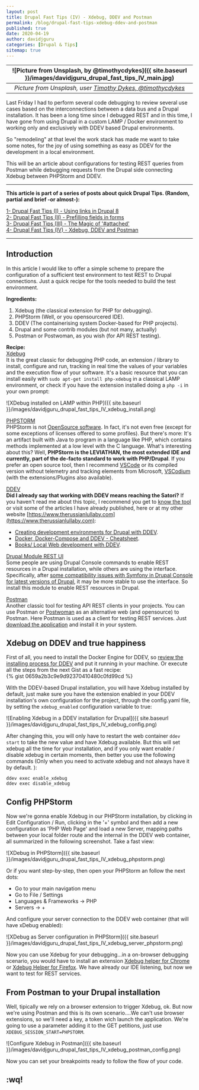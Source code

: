 ```yaml
---
layout: post
title: Drupal Fast Tips (IV) - Xdebug, DDEV and Postman
permalink: /blog/drupal-fast-tips-xdebug-ddev-and-postman
published: true
date: 2020-04-19
author: davidjguru
categories: [Drupal & Tips]
sitemap: true
---
```


| ![Picture from Unsplash, by @timothycdykes]({{ site.baseurl }}/images/davidjguru_drupal_fast_tips_IV_main.jpg) |
|:--:|
| *Picture from Unsplash, user [Timothy Dykes, @timothycdykes](https://unsplash.com/@timothycdykes)* |

Last Friday I had to perform several code debugging to review several use cases based on the interconnections between a data bus and a Drupal installation. It has been a long time since I debugged REST and in this time, I have gone from using Drupal in a custom LAMP / Docker environment to working only and exclusively with DDEV based Drupal environments.  
<!--more-->
So "remodeling" at that level the work stack has made me want to take some notes, for the joy of using something as easy as DDEV for the development in a local environment.  

This will be an article about configurations for testing REST queries from Postman while debugging requests from the Drupal side connecting Xdebug between PHPStorm and DDEV.  

---------------------------------------------------------------------------------------
<!-- /TOC -->
**This article is part of a series of posts about quick Drupal Tips.
(Random, partial and brief -or almost-):**  

[1- Drupal Fast Tips (I) - Using links in Drupal 8](https://davidjguru.github.io/blog/drupal-fast-tips-using-links-in-drupal-8)  
[2- Drupal Fast Tips (II) - Prefilling fields in forms](https://davidjguru.github.io/blog/drupal-fast-tips-prefilling-fields-in-forms)  
[3- Drupal Fast Tips (III) - The Magic of '#attached'](https://davidjguru.github.io/blog/drupal-fast-tips-the-magic-of-attached)  
[4- Drupal Fast Tips (IV) - Xdebug, DDEV and Postman](https://davidjguru.github.io/blog/xdebug-ddev-and-postman)  
<!-- /TOC -->

------------------------------------------------------------------------------------------------

## Introduction  

In this article I would like to offer a simple scheme to prepare the configuration of a sufficient test environment to test REST to Drupal connections. Just a quick recipe for the tools needed to build the test environment.  

**Ingredients:**  

1. Xdebug (the classical extension for PHP for debugging).  
2. PHPStorm (Well, or you opensourcered IDE).  
3. DDEV (The containerising system Docker-based for PHP projects).  
4. Drupal and some contrib modules (but not many, actually)  
5. Postman or Postwoman, as you wish (for API REST testing).  


**Recipe:**  
[Xdebug](https://xdebug.org/)  
It is the great classic for debugging PHP code, an extension / library to install, configure and run, tracking in real time the values of your variables and the execution flow of your software. It's a basic resource that you can install easily  with ```sudo apt-get install php-xdebug``` in a classical LAMP environment, or check if you have the extension installed doing a ```php -i``` in your own prompt:  

![XDebug installed on LAMP within PHP]({{ site.baseurl }}/images/davidjguru_drupal_fast_tips_IV_xdebug_install.png)  


[PHPSTORM](https://www.jetbrains.com/phpstorm/)  
PHPStorm is not [OpenSource software](https://en.wikipedia.org/wiki/Open-source_software). In fact, it's not even free (except for some exceptions of licenses offered to some profiles).  But there's more: It's an artifact built with Java to program in a language like PHP, which contains methods implemented at a low level with the C language. What's interesting about this? Well, **PHPStorm is the LEVIATHAN, the most extended IDE and currently, part of the de-facto standard to work with PHP/Drupal**. If you prefer an open source tool, then I recommend [VSCode](https://code.visualstudio.com/Download) or its compiled version without telemetry and tracking elements from Microsoft, [VSCodium](https://github.com/VSCodium/vscodium/releases) (with the extensions/Plugins also available).  

[DDEV](https://ddev.readthedocs.io)  
**Did I already say that working with DDEV means reaching the Satori?** If you haven't read me about this topic, I recommend you get to [know the tool](https://ddev.readthedocs.io/en/stable/) or visit some of the articles I have already published, here or at my other website [https://www.therussianlullaby.com](https://www.therussianlullaby.com):

* [Creating development environments for Drupal with DDEV](https://www.therussianlullaby.com/blog/creating-development-environments-for-drupal-with-ddev/).  
* [Docker, Docker-Compose and DDEV - Cheatsheet](https://www.therussianlullaby.com/blog/docker-docker-compose-and-ddev-cheatsheet/).  
* [Books/ Local Web development with DDEV](https://www.therussianlullaby.com/blog/books-local-web-development-with-ddev-explained/).  


[Drupal Module REST UI](https://www.drupal.org/project/restui)  
Some people are using Drupal Console commands to enable REST resources in a Drupal installation, while others are using the interface.  Specifically, after [some compatibility issues with Symfony in Drupal Console for latest versions of Drupal](https://github.com/hechoendrupal/drupal-console/issues/4230#issuecomment-592991462), it may be more stable to use the interface. So install this module to enable REST resources in Drupal. 

[Postman](https://www.postman.com/)  
Another classic tool for testing API REST clients in your projects. You can use Postman or [Postwoman](https://github.com/liyasthomas/postwoman) as an alternative web (and opensource) to Postman. Here Postman is used as a client for testing REST services. Just [download the application](https://www.postman.com/downloads/) and install it in your system.


## Xdebug on DDEV and true happiness  

First of all, you need to install the Docker Engine for DDEV, so [review the installing process for DDEV](https://ddev.readthedocs.io/en/stable/#installation) and put it running in your machine. Or execute all the steps from the next Gist as a fast recipe:  
{% gist 0659a2b3c9e9d92370410480c0fd99cd %}  

With the DDEV-based Drupal installation, you will have Xdebug installed by default, just make sure you have the extension enabled in your DDEV installation's own configuration for the project, through the config.yaml file, by setting the ``xdebug_enabled`` configuration variable to true:  

![Enabling Xdebug in a DDEV installation for Drupal]({{ site.baseurl }}/images/davidjguru_drupal_fast_tips_IV_xdebug_config.png)  

After changing this, you will only have to restart the web container ```ddev start``` to take the new value and have Xdebug available. But this will set xdebug all the time for your installation, and if you only want enable / disable xdebug in certain moments, then better you use the following commands (Only when you need to activate xdebug and not always have it by default. ):  

```
ddev exec enable_xdebug
ddev exec disable_xdebug
```


## Config PHPStorm

Now we're gonna enable Xdebug in our PHPStorm installation, by clicking in Edit Configuration / Run, clicking in the '+' symbol and then add a new configuration as 'PHP Web Page' and load a new Server, mapping paths between your local folder route and the internal in the DDEV web container, all summarized in the following screenshot. Take a fast view:  

![XDebug in PHPStorm]({{ site.baseurl }}/images/davidjguru_drupal_fast_tips_IV_xdebug_phpstorm.png)  

Or if you want step-by-step, then open your PHPStorm an follow the next dots:  
* Go to your main navigation menu
* Go to File / Settings
* Languages & Frameworks -> PHP 
* Servers -> + 

And configure your server connection to the DDEV web container (that will have xDebug enabled):

![XDebug as Server configuration in PHPStorm]({{ site.baseurl }}/images/davidjguru_drupal_fast_tips_IV_xdebug_server_phpstorm.png)  



Now you can use Xdebug for your debugging...in a on-browser debugging scenario, you would have to install an extension [Xdebug helper for Chrome](https://chrome.google.com/webstore/detail/xdebug-helper/eadndfjplgieldjbigjakmdgkmoaaaoc) or [Xdebug Helper for Firefox](https://addons.mozilla.org/es/firefox/addon/xdebug-helper-for-firefox/). We have already our IDE listening, but now we want to test for REST services. 



## From Postman to your Drupal installation 

Well, tipically we rely on a browser extension to trigger Xdebug, ok. But now we're using Postman and this is its own scenario....We can't use browser extensions, so we'll need a key, a token wich launch the application. We're going to use a parameter adding it to the GET petitions, just use ```XDEBUG_SESSION_START=PHPSTORM```. 

![Configure Xdebug in Postman]({{ site.baseurl }}/images/davidjguru_drupal_fast_tips_IV_xdebug_postman_config.png)

Now you can set your breakpoints ready to follow the flow of your code. 

## :wq!
